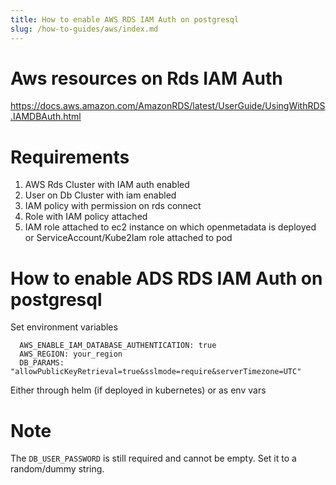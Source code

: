 ```yaml
---
title: How to enable AWS RDS IAM Auth on postgresql
slug: /how-to-guides/aws/index.md
---
```


# Aws resources on Rds IAM Auth
https://docs.aws.amazon.com/AmazonRDS/latest/UserGuide/UsingWithRDS.IAMDBAuth.html

# Requirements
1. AWS Rds Cluster with IAM auth enabled
2. User on Db Cluster with iam enabled
3. IAM policy with permission on rds connect
4. Role with IAM policy attached
5. IAM role attached to ec2 instance on which openmetadata is deployed or ServiceAccount/Kube2Iam role attached to pod
  
# How to enable ADS RDS IAM Auth on postgresql

Set environment variables
```Commandline
  AWS_ENABLE_IAM_DATABASE_AUTHENTICATION: true
  AWS_REGION: your_region
  DB_PARAMS: "allowPublicKeyRetrieval=true&sslmode=require&serverTimezone=UTC"
```
Either through helm (if deployed in kubernetes) or as env vars

# Note
The `DB_USER_PASSWORD` is still required and cannot be empty. Set it to a random/dummy string.
